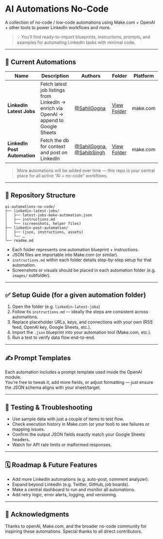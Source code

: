 # AI Automations No-Code  
A collection of no-code / low-code automations using Make.com + OpenAI + other tools to power LinkedIn workflows and more.

> 💡 You’ll find ready-to-import blueprints, instructions, prompts, and examples for automating LinkedIn tasks with minimal code.

---

## 🚀 Current Automations

| Name | Description | Authors | Folder | Platform
|---|---|---|---|---|
| **LinkedIn Latest Jobs** | Fetch latest job listings from LinkedIn → enrich via OpenAI → append to Google Sheets | [@SahilGogna](https://github.com/SahilGogna) | [View Folder](https://github.com/SahilGogna/ai-automations-no-code/tree/main/linkedin-latest-jobs) | make.com |
| **LinkedIn Post Automation** | Fetch the db for context and post on LinkedIn | [@SahilGogna](https://github.com/SahilGogna), [@SahibSingh](https://github.com/sahibseehra) | [View Folder](https://github.com/SahilGogna/ai-automations-no-code/tree/main/linkedin-post-automation) | make.com |

> More automations will be added over time — this repo is your central place for all active “AI + no-code” workflows.

---

## 📂 Repository Structure

```
ai-automations-no-code/
├── linkedin-latest-jobs/
│   ├── latest-jobs-make-automation.json
│   ├── instructions.md
│   └── (screenshots, helper files)
├── linkedin-post-automation/
│   ├── (json, instructions, assets)
│   └── …
└── readme.md
```

- Each folder represents one automation blueprint + instructions.
- JSON files are importable into Make.com (or similar).
- `instructions.md` within each folder details step-by-step setup for that automation.
- Screenshots or visuals should be placed in each automation folder (e.g. `images/` subfolder).

---

## ✅ Setup Guide (for a given automation folder)

1. Open the folder (e.g. `linkedin-latest-jobs`)  
2. Follow its `instructions.md` — ideally the steps are consistent across automations.  
3. Replace placeholder URLs, keys, and connections with your own (RSS feed, OpenAI key, Google Sheets, etc.).  
4. Import the `.json` blueprint into your automation tool (Make.com, etc.).  
5. Run a test to verify data flow end-to-end.

---

## ✍️ Prompt Templates

Each automation includes a prompt template used inside the OpenAI module.  
You’re free to tweak it, add more fields, or adjust formatting — just ensure the JSON schema aligns with your sheet/target.

---

## 🧪 Testing & Troubleshooting

- Use sample data with just a couple of items to test flow.
- Check execution history in Make.com (or your tool) to see failures or mapping issues.
- Confirm the output JSON fields exactly match your Google Sheets headers.
- Watch for API rate limits or malformed responses.

---

## 🗓️ Roadmap & Future Features

- Add more LinkedIn automations (e.g. auto-post, comment analyzer).  
- Expand beyond LinkedIn (e.g. Twitter, GitHub, job boards).  
- Make a central dashboard to run and monitor all automations.  
- Add retry logic, error alerts, logging, and versioning.

---

## 🙏 Acknowledgments

Thanks to openAI, Make.com, and the broader no-code community for inspiring these automations. Special thanks to all direct contributors.
